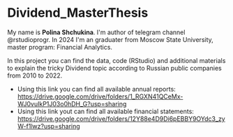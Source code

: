 # Dividend_MasterThesis

My name is **Polina Shchukina**. I'm author of telegram channel @rstudioprogr. 
In 2024 I'm an graduater from Moscow State University, master program: Financial Analytics. 

In this project you can find the data, code (RStudio) and additional materials to explain the tricky Dividend topic according to Russian public companies from 2010 to 2022. 

- Using this link you can find all available annual reports: https://drive.google.com/drive/folders/1_RGXN41QCeMx-WJ0vuIkP1J03o0hDH_G?usp=sharing
- Using this link yout can find all available financial statements: https://drive.google.com/drive/folders/12Y88e4D9Di6pEBBY9OYdc3_zyW-f1lwz?usp=sharing 

